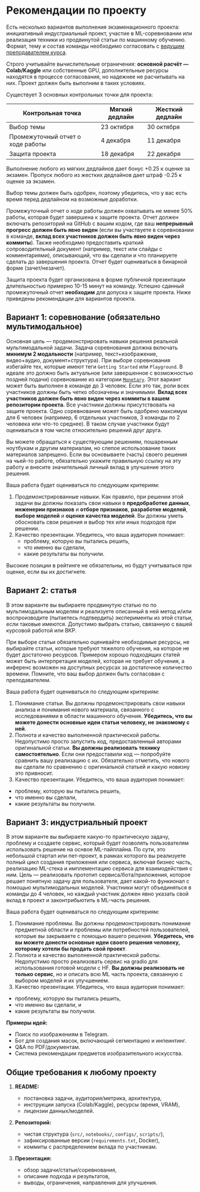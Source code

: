 # Рекомендации по проекту

Есть несколько вариантов выполнения экзаменационного проекта: инициативный индустриальный проект, участие в ML-соревновании или реализация техники из продвинутой статьи по машинному обучению.
Формат, тему и состав команды необходимо согласовать с [ведущим преподавателем курса](@airogachev).

Строго учитывайте вычислительные ограничения: **основной расчёт — Colab/Kaggle** или собственные GPU, дополнительные ресурсы находятся в процессе согласования, но надежнее не расчитывать на них. Проект должен быть выполним в таких условиях.

Существует 3 основных контрольных точки для проекта:

| Контрольная точка                              | Мягкий дедлайн | Жесткий дедлайн |
| -------------------------------------------------------------- | --------------------------- | ----------------------------- |
| Выбор темы                                            | 23 октября           | 30 октября             |
| Промежуточный отчет о ходе работы | 4 декабря            | 11 декабря             |
| Защита проекта                                    | 18 декабря           | 22 декабря             |

Выполнение любого из мягких дедлайнов дает бонус +0.25 к оценке за экзамен.
Пропуск любого из жестких дедлайнов дает штраф -0.25 к оценке за экзамен.

Выбор темы должен быть одобрен, поэтому убедитесь, что у вас есть время перед дедлайном на возможные доработки.

Промежуточный отчет о ходе работы должен охватывать не менее 50% работы, которая будет завершена к защите проекта.
Отчет должен включать репозиторий на GitHub с вашим кодом, где ваш **непрерывный прогресс должен быть явно виден**
(если вы участвуете в соревновании в команде, **вклад всех участников должен быть явно виден через коммиты**).
Также необходимо предоставить краткий сопроводительный документ (например, текст или слайды с комментариями),
описывающий, что вы сделали и что планируете сделать до завершения проекта.
Отчет будет оцениваться в бинарной форме (зачет/незачет).

Защита проекта будет организована в форме публичной презентации длительностью примерно 10-15 минут на команду.
Успешно сданный промежуточный отчет **необходим** для допуска к защите проекта.
Ниже приведены рекомендации для вариантов проекта.

## Вариант 1: соревнование (обязательно мультимодальное)

Основная цель — продемонстрировать навыки решения реальной мультимодальной задачи.
Задача соревнования должна включать **минимум 2 модальности** (например, текст+изображение, видео+аудио, документ+структура). При выборе соревнования избегайте тех, которые имеют теги `Getting Started` или `Playground`. В идеале это должно быть актуальное (или завершенное с возможностью поздней подачи) соревнование из категории [`Monetary`](https://www.kaggle.com/competitions?prestigeFilter=money). Этот вариант может быть выполнен
в команде до 3 человек. Если это так, роли всех участников должны быть четко обозначены и значимыми.
**Вклад всех участников должен быть явно виден через коммиты в вашем репозитории проекта.**
Все участники должны присутствовать на защите проекта.
Одно соревнование может быть одобрено максимум для 6 человек (например, 6 отдельных участников, 3 команды по 2 человека или что-то среднее). В таком случае участники будут оцениваться в том числе относительно решений друг друга.

Вы можете обращаться к существующим решениям, пошаренным ноутбукам и другим материалам, но слепое использование таких материалов запрещено. Если вы основываете (часть) своего решения на чьей-то работе, обязательно укажите правильную ссылку на эту работу и внесите значительный личный вклад в улучшение этого решения.

Ваша работа будет оцениваться по следующим критериям:

1. Продемонстрированные навыки. Как правило, при решении этой задачи вы должны показать свои навыки в **предобработке данных**, **инженерии признаков** и **отборе признаков**, **разработке моделей**, **выборе моделей** и **оценке качества моделей**. Вы должны уметь обосновать свои решения и выбор тех или иных подходов при решении.
2. Качество презентации. Убедитесь, что ваша аудитория понимает:
   - проблему, которую вы пытались решить,
   - что именно вы сделали,
   - какие результаты вы получили.

Высокие позиции в рейтинге не обязательны, но будут учитываться при оценке, если вы их достигнете.

## Вариант 2: статья

В этом варианте вы выбираете продвинутую статью по по мультимодальным моделям и реализуете описанный в ней метод и/или воспроизводите (пытаетесь подтвердить) эксперименты из этой статьи, если таковые имеются. Допустимо выбрать статью, связанную с вашей курсовой работой или ВКР.

При выборе статьи обязательно оценивайте необходимые ресурсы, не выбирайте статьи, которые требуют тяжелого обучения, на которое не будет достаточно ресурсов. Примером хорошо подходящих статей может быть интерпретация моделей, которая не требует обучения, а инференс возможен на доступных ресурсах за достаточное количество времени. 
Помните, что ваш выбор должен быть согласован с преподавателем.

Ваша работа будет оцениваться по следующим критериям:

1. Понимание статьи. Вы должны продемонстрировать свои навыки анализа и понимания нового материала, связанного с исследованиями в области машинного обучения. **Убедитесь, что вы можете донести основные идеи статьи человеку, не знакомому с ней**.
2. Полнота и качество выполненной практической работы. Недопустимо просто запустить код, предоставленный авторами оригинальной статьи. **Вы должны реализовать технику самостоятельно**. Если они предоставили код — попробуйте сравнить вашу реализацию с их. Обязательно отметить, что нового вы сделали по сравнению с оригинальной статьей и какую новизну это привносит.
3. Качество презентации. Убедитесь, что ваша аудитория понимает:

- проблему, которую вы пытались решить,
- что именно вы сделали,
- какие результаты вы получили.

## Вариант 3: индустриальный проект

В этом варианте вы выбираете какую-то практическую задачу, проблему и создаете сервис, который будет позволять пользователям использовать решение на оснвое ML-пайплайна.
По сути, это небольшой стартап или пет-проект, в рамках которого вы реализуете полный цикл создания приложения или сервиса, включая бизнес часть, реализацию ML-стека и имплементацию сервиса для взаимодействия с ним. Цель — реализовать прототип сервиса/бота/приложения, которое решает понятную задачу для пользователя, дает какой-то функионал с помощью мультимодальных моделей.
Участники могут объединяться в команды до 4 человек, но каждый участник должен явно указать свой вклад в проект и законтрибьютить в ML-часть решения.

Ваша работа будет оцениваться по следующим критериям:

1. Понимание проблемы. Вы должны продемонстрировать понимание предметной области и проблемы или потребностей пользователей, которые вы закрываете с помощью вашего решения. **Убедитесь, что вы можете донести основные идеи своего решения человеку, которому хотели бы продать свой проект**.
2. Полнота и качество выполненной практической работы. Недопустимо просто реализовать сервис на gradio для использования готовой модели с HF. **Вы должны реализовать не только сервис**, но и описать всю ML часть проекта, связанную с выбором моделей и их улучшением.
3. Качество презентации. Убедитесь, что ваша аудитория понимает:

- проблему, которую вы пытались решить,
- что именно вы сделали, и
- какие результаты вы получили.

**Примеры идей:**

- Поиск по изображениям в Telegram.
- Бот для создания масок, включающий сегментацию и инпеинтинг.
- Q&A по PDF/документам.
- Система рекомендации предметов изобразительного искусства.

## Общие требования к любому проекту

1. **README:**

   - постановка задачи, аудитория/метрика, архитектура,
   - инструкции запуска (Colab/Kaggle), ресурсы (время, VRAM),
   - лицензии данных/моделей.
2. **Репозиторий:**

   - чистая структура (`src/`, `notebooks/`, `configs/`, `scripts/`),
   - зафиксированные версии (`requirements.txt`, Docker),
   - коммиты с распределением вклада по участникам.
3. **Презентация:**

   - обзор задачи/статьи/соревнования,
   - описание подхода и результатов,
   - выводы, ограничения, направления для улучшения.
